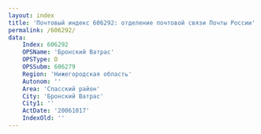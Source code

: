 ```yaml
---
layout: index
title: 'Почтовый индекс 606292: отделение почтовой связи Почты России'
permalink: /606292/
data:
    Index: 606292
    OPSName: 'Бронский Ватрас'
    OPSType: О
    OPSSubm: 606279
    Region: 'Нижегородская область'
    Autonom: ''
    Area: 'Спасский район'
    City: 'Бронский Ватрас'
    City1: ''
    ActDate: '20061017'
    IndexOld: ''
---
```


